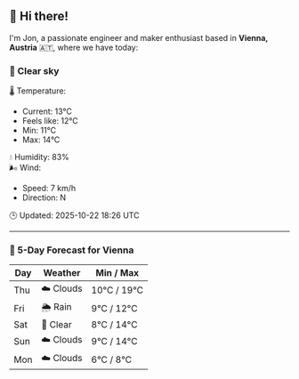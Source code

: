 ## 👋 Hi there!

I'm Jon, a passionate engineer and maker enthusiast based in **Vienna, Austria** 🇦🇹, where we have today:

### 🌙 Clear sky 

🌡️ Temperature: 
* Current: 13°C
* Feels like: 12°C
* Min: 11°C 
* Max: 14°C  

💧 Humidity: 83%  
🌬️ Wind: 
* Speed: 7 km/h 
* Direction: N  

🕒 Updated: 2025-10-22 18:26 UTC

---

### 📅 5-Day Forecast for Vienna

| Day | Weather | Min / Max |
|-----|---------|------------|
| Thu | ☁️ Clouds | 10°C / 19°C |
| Fri | 🌦️ Rain | 9°C / 12°C |
| Sat | 🌙 Clear | 8°C / 14°C |
| Sun | ☁️ Clouds | 9°C / 14°C |
| Mon | ☁️ Clouds | 6°C / 8°C |
